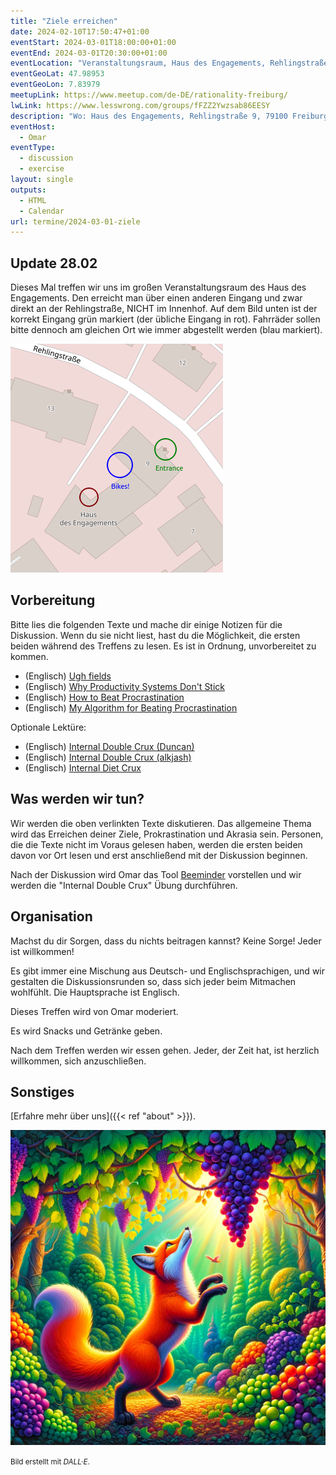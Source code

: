 ```yaml
---
title: "Ziele erreichen"
date: 2024-02-10T17:50:47+01:00
eventStart: 2024-03-01T18:00:00+01:00
eventEnd: 2024-03-01T20:30:00+01:00
eventLocation: "Veranstaltungsraum, Haus des Engagements, Rehlingstraße 9, 79100 Freiburg"
eventGeoLat: 47.98953
eventGeoLon: 7.83979
meetupLink: https://www.meetup.com/de-DE/rationality-freiburg/
lwLink: https://www.lesswrong.com/groups/fFZZ2Ywzsab86EESY
description: "Wo: Haus des Engagements, Rehlingstraße 9, 79100 Freiburg. Wann: Freitag, 1. März 2024 um 18:00 Uhr MEZ."
eventHost:
  - Omar
eventType:
  - discussion
  - exercise
layout: single
outputs:
  - HTML
  - Calendar
url: termine/2024-03-01-ziele
---
```


## Update 28.02

Dieses Mal treffen wir uns im großen Veranstaltungsraum des Haus des
Engagements. Den erreicht man über einen anderen Eingang und zwar direkt an der
Rehlingstraße, NICHT im Innenhof. Auf dem Bild unten ist der korrekt Eingang
grün markiert (der übliche Eingang in rot). Fahrräder sollen bitte dennoch am
gleichen Ort wie immer abgestellt werden (blau markiert).

![Eingang HdE](hde-entrance.png "Eingang HdE")


## Vorbereitung

Bitte lies die folgenden Texte und mache dir einige Notizen für die Diskussion.
Wenn du sie nicht liest, hast du die Möglichkeit, die ersten beiden während des
Treffens zu lesen. Es ist in Ordnung, unvorbereitet zu kommen.

* (Englisch) [Ugh fields](https://www.lesswrong.com/posts/EFQ3F6kmt4WHXRqik/ugh-fields)
* (Englisch) [Why Productivity Systems Don't Stick](https://www.lesswrong.com/posts/ga8g4RbKc6DmqEBwD/why-productivity-systems-don-t-stick)
* (Englisch) [How to Beat Procrastination](https://www.lesswrong.com/posts/RWo4LwFzpHNQCTcYt/how-to-beat-procrastination)
* (Englisch) [My Algorithm for Beating Procrastination](https://www.lesswrong.com/posts/Ty2tjPwv8uyPK9vrz/my-algorithm-for-beating-procrastination)

Optionale Lektüre:

* (Englisch) [Internal Double Crux (Duncan)](https://www.lesswrong.com/posts/x2KrcscqgKDk6pMeD/internal-double-crux-1)
* (Englisch) [Internal Double Crux (alkjash)](https://www.lesswrong.com/posts/mQmx4kQQtHeBip9ZC/internal-double-crux)
* (Englisch) [Internal Diet Crux](https://www.lesswrong.com/posts/cvzzyKEZg4LRmvooq/internal-diet-crux)


## Was werden wir tun?

Wir werden die oben verlinkten Texte diskutieren. Das allgemeine Thema wird das
Erreichen deiner Ziele, Prokrastination und Akrasia sein. Personen, die die
Texte nicht im Voraus gelesen haben, werden die ersten beiden davon vor Ort
lesen und erst anschließend mit der Diskussion beginnen.

Nach der Diskussion wird Omar das Tool [Beeminder](https://www.beeminder.com/)
vorstellen und wir werden die "Internal Double Crux" Übung durchführen.


## Organisation

Machst du dir Sorgen, dass du nichts beitragen kannst? Keine Sorge! Jeder ist
willkommen!

Es gibt immer eine Mischung aus Deutsch- und Englischsprachigen, und wir
gestalten die Diskussionsrunden so, dass sich jeder beim Mitmachen wohlfühlt.
Die Hauptsprache ist Englisch.

Dieses Treffen wird von Omar moderiert.

Es wird Snacks und Getränke geben.

Nach dem Treffen werden wir essen gehen. Jeder, der Zeit hat, ist herzlich
willkommen, sich anzuschließen.


## Sonstiges

[Erfahre mehr über uns]({{< ref "about" >}}).

![Ein Fuchs greift nach Trauben](cover.png "Ein Fuchs greift nach Trauben")

<small>Bild erstellt mit _DALL·E_.</small>
